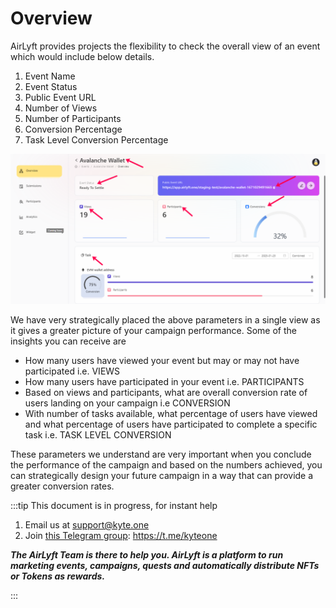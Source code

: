 # Overview

AirLyft provides projects the flexibility to check the overall view of an event which would include below details. 

1. Event Name
2. Event Status
3. Public Event URL
4. Number of Views
5. Number of Participants
6. Conversion Percentage
7. Task Level Conversion Percentage

![Overview](../images/overview.png)

We have very strategically placed the above parameters in a single view as it gives a greater picture of your campaign performance. Some of the insights you can receive are

- How many users have viewed your event but may or may not have participated i.e. VIEWS
- How many users have participated in your event i.e. PARTICIPANTS
- Based on views and participants, what are overall conversion rate of users landing on your campaign i.e CONVERSION
- With number of tasks available, what percentage of users have viewed and what percentage of users have participated to complete a specific task i.e. TASK LEVEL CONVERSION

These parameters we understand are very important when you conclude the performance of the campaign and based on the numbers achieved, you can strategically design your future campaign in a way that can provide a greater conversion rates. 

:::tip This document is in progress, for instant help

1. Email us at support@kyte.one
2. Join [this Telegram group](https://t.me/kyteone): https://t.me/kyteone

**_The AirLyft Team is there to help you. AirLyft is a platform to run marketing events, campaigns, quests and automatically distribute NFTs or Tokens as rewards._**

:::
